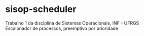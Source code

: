 # sisop-scheduler
Trabalho 1 da disciplina de Sistemas Operacionais, INF - UFRGS
Escalonador de processos, preemptivo por prioridade
